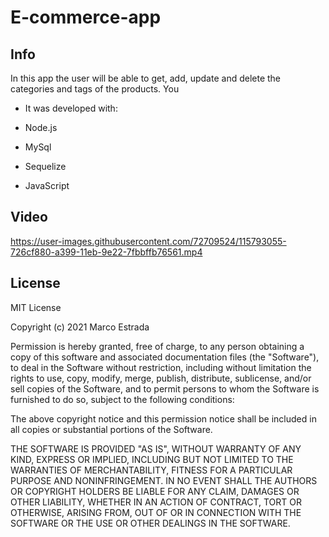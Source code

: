# E-commerce-app

## Info 
In this app the user will be able to get, add, update and delete the categories and tags of the products. You

* It was developed with: 

* Node.js
* MySql 
* Sequelize
* JavaScript

## Video

https://user-images.githubusercontent.com/72709524/115793055-726cf880-a399-11eb-9e22-7fbbffb76561.mp4

## License

MIT License

Copyright (c) 2021 Marco Estrada

Permission is hereby granted, free of charge, to any person obtaining a copy
of this software and associated documentation files (the "Software"), to deal
in the Software without restriction, including without limitation the rights
to use, copy, modify, merge, publish, distribute, sublicense, and/or sell
copies of the Software, and to permit persons to whom the Software is
furnished to do so, subject to the following conditions:

The above copyright notice and this permission notice shall be included in all
copies or substantial portions of the Software.

THE SOFTWARE IS PROVIDED "AS IS", WITHOUT WARRANTY OF ANY KIND, EXPRESS OR
IMPLIED, INCLUDING BUT NOT LIMITED TO THE WARRANTIES OF MERCHANTABILITY,
FITNESS FOR A PARTICULAR PURPOSE AND NONINFRINGEMENT. IN NO EVENT SHALL THE
AUTHORS OR COPYRIGHT HOLDERS BE LIABLE FOR ANY CLAIM, DAMAGES OR OTHER
LIABILITY, WHETHER IN AN ACTION OF CONTRACT, TORT OR OTHERWISE, ARISING FROM,
OUT OF OR IN CONNECTION WITH THE SOFTWARE OR THE USE OR OTHER DEALINGS IN THE
SOFTWARE.
